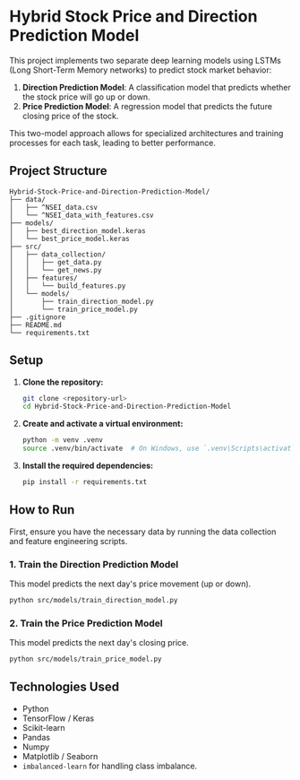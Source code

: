 # Hybrid Stock Price and Direction Prediction Model

This project implements two separate deep learning models using LSTMs (Long Short-Term Memory networks) to predict stock market behavior:

1.  **Direction Prediction Model**: A classification model that predicts whether the stock price will go up or down.
2.  **Price Prediction Model**: A regression model that predicts the future closing price of the stock.

This two-model approach allows for specialized architectures and training processes for each task, leading to better performance.

## Project Structure

```
Hybrid-Stock-Price-and-Direction-Prediction-Model/
├── data/
│   ├── ^NSEI_data.csv
│   └── ^NSEI_data_with_features.csv
├── models/
│   ├── best_direction_model.keras
│   └── best_price_model.keras
├── src/
│   ├── data_collection/
│   │   ├── get_data.py
│   │   └── get_news.py
│   ├── features/
│   │   └── build_features.py
│   └── models/
│       ├── train_direction_model.py
│       └── train_price_model.py
├── .gitignore
├── README.md
└── requirements.txt
```

## Setup

1.  **Clone the repository:**
    ```bash
    git clone <repository-url>
    cd Hybrid-Stock-Price-and-Direction-Prediction-Model
    ```

2.  **Create and activate a virtual environment:**
    ```bash
    python -m venv .venv
    source .venv/bin/activate  # On Windows, use `.venv\Scripts\activate`
    ```

3.  **Install the required dependencies:**
    ```bash
    pip install -r requirements.txt
    ```

## How to Run

First, ensure you have the necessary data by running the data collection and feature engineering scripts.

### 1. Train the Direction Prediction Model

This model predicts the next day's price movement (up or down).

```bash
python src/models/train_direction_model.py
```

### 2. Train the Price Prediction Model

This model predicts the next day's closing price.

```bash
python src/models/train_price_model.py
```

## Technologies Used

- Python
- TensorFlow / Keras
- Scikit-learn
- Pandas
- Numpy
- Matplotlib / Seaborn
- `imbalanced-learn` for handling class imbalance.